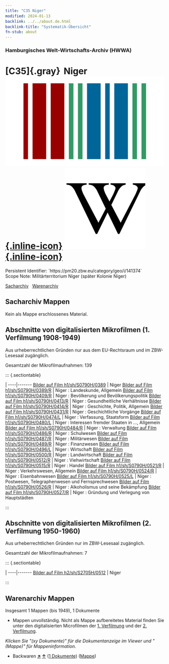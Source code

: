 ```yaml
---
title: "C35 Niger"
modified: 2024-01-13
backlink: ../../about.de.html
backlink-title: "Systematik-Übersicht"
fn-stub: about
---
```


### Hamburgisches Welt-Wirtschafts-Archiv (HWWA)

# [C35]{.gray}&#8201; Niger &#160; [![Wikidata](/images/Wikidata-logo.svg "Wikidata"){.inline-icon}](http://www.wikidata.org/entity/Q1032) [![Wikipedia](/images/Wikipedia-W.svg "Wikipedia"){.inline-icon}](https://de.wikipedia.org/wiki/Niger)

<div class="hint">Persistent Identifier: `https://pm20.zbw.eu/category/geo/i/141374`</div>

<div class="hint">
Scope Note: Militärterritorium Niger (später Kolonie Niger)
</div>


[Sacharchiv](#sacharchiv-mappen) &#160; [Warenarchiv](#warenarchiv-mappen)





## Sacharchiv Mappen








Kein als Mappe erschlossenes Material.



<a id="filmsections" />

## Abschnitte von digitalisierten Mikrofilmen (1. Verfilmung 1908-1949)

<p>Aus urheberrechtlichen Gründen nur aus dem EU-Rechtsraum und im ZBW-Lesesaal zugänglich.</p>


<p>Gesamtzahl der Mikrofilmaufnahmen: 139</p>





::: {.sectiontable}

 | 
----|-------
<a class="btn" href="https://pm20.zbw.eu/film/h1/sh/S0790H/0389" rel="nofollow">Bilder auf Film h1/sh/S0790H/0389</a> | Niger
<a class="btn" href="https://pm20.zbw.eu/film/h1/sh/S0790H/0389/R" rel="nofollow">Bilder auf Film h1/sh/S0790H/0389/R</a> | Niger : Landeskunde, Allgemein
<a class="btn" href="https://pm20.zbw.eu/film/h1/sh/S0790H/0409/R" rel="nofollow">Bilder auf Film h1/sh/S0790H/0409/R</a> | Niger : Bevölkerung und Bevölkerungspolitik
<a class="btn" href="https://pm20.zbw.eu/film/h1/sh/S0790H/0413/R" rel="nofollow">Bilder auf Film h1/sh/S0790H/0413/R</a> | Niger : Gesundheitliche Verhältnisse
<a class="btn" href="https://pm20.zbw.eu/film/h1/sh/S0790H/0414/R" rel="nofollow">Bilder auf Film h1/sh/S0790H/0414/R</a> | Niger : Geschichte, Politik, Allgemein
<a class="btn" href="https://pm20.zbw.eu/film/h1/sh/S0790H/0431/R" rel="nofollow">Bilder auf Film h1/sh/S0790H/0431/R</a> | Niger : Geschichtliche Vorgänge
<a class="btn" href="https://pm20.zbw.eu/film/h1/sh/S0790H/0474/L" rel="nofollow">Bilder auf Film h1/sh/S0790H/0474/L</a> | Niger : Verfassung, Staatsform
<a class="btn" href="https://pm20.zbw.eu/film/h1/sh/S0790H/0480/L" rel="nofollow">Bilder auf Film h1/sh/S0790H/0480/L</a> | Niger :  Interessen fremder Staaten in …, Allgemein
<a class="btn" href="https://pm20.zbw.eu/film/h1/sh/S0790H/0484/R" rel="nofollow">Bilder auf Film h1/sh/S0790H/0484/R</a> | Niger : Verwaltung
<a class="btn" href="https://pm20.zbw.eu/film/h1/sh/S0790H/0486/R" rel="nofollow">Bilder auf Film h1/sh/S0790H/0486/R</a> | Niger : Schulwesen
<a class="btn" href="https://pm20.zbw.eu/film/h1/sh/S0790H/0487/R" rel="nofollow">Bilder auf Film h1/sh/S0790H/0487/R</a> | Niger : Militärwesen
<a class="btn" href="https://pm20.zbw.eu/film/h1/sh/S0790H/0489/R" rel="nofollow">Bilder auf Film h1/sh/S0790H/0489/R</a> | Niger : Finanzwesen
<a class="btn" href="https://pm20.zbw.eu/film/h1/sh/S0790H/0496/L" rel="nofollow">Bilder auf Film h1/sh/S0790H/0496/L</a> | Niger : Wirtschaft
<a class="btn" href="https://pm20.zbw.eu/film/h1/sh/S0790H/0500/R" rel="nofollow">Bilder auf Film h1/sh/S0790H/0500/R</a> | Niger : Landwirtschaft
<a class="btn" href="https://pm20.zbw.eu/film/h1/sh/S0790H/0512/R" rel="nofollow">Bilder auf Film h1/sh/S0790H/0512/R</a> | Niger : Viehwirtschaft
<a class="btn" href="https://pm20.zbw.eu/film/h1/sh/S0790H/0515/R" rel="nofollow">Bilder auf Film h1/sh/S0790H/0515/R</a> | Niger : Handel
<a class="btn" href="https://pm20.zbw.eu/film/h1/sh/S0790H/0521/R" rel="nofollow">Bilder auf Film h1/sh/S0790H/0521/R</a> | Niger : Verkehrswesen, Allgemein
<a class="btn" href="https://pm20.zbw.eu/film/h1/sh/S0790H/0524/R" rel="nofollow">Bilder auf Film h1/sh/S0790H/0524/R</a> | Niger : Eisenbahnwesen
<a class="btn" href="https://pm20.zbw.eu/film/h1/sh/S0790H/0525/L" rel="nofollow">Bilder auf Film h1/sh/S0790H/0525/L</a> | Niger : Postwesen, Telegraphenwesen und Fernsprechwesen
<a class="btn" href="https://pm20.zbw.eu/film/h1/sh/S0790H/0526/R" rel="nofollow">Bilder auf Film h1/sh/S0790H/0526/R</a> | Niger :  Alkoholismus und seine Bekämpfung
<a class="btn" href="https://pm20.zbw.eu/film/h1/sh/S0790H/0527/R" rel="nofollow">Bilder auf Film h1/sh/S0790H/0527/R</a> | Niger :  Gründung und Verlegung von Hauptstädten


:::




## Abschnitte von digitalisierten Mikrofilmen (2. Verfilmung 1950-1960)

<p>Aus urheberrechtlichen Gründen nur im ZBW-Lesesaal zugänglich.</p>


<p>Gesamtzahl der Mikrofilmaufnahmen: 7</p>





::: {.sectiontable}

 | 
----|-------
<a class="btn" href="https://pm20.zbw.eu/film/h2/sh/S2705H/0512" rel="nofollow">Bilder auf Film h2/sh/S2705H/0512</a> | Niger


:::














## Warenarchiv Mappen










Insgesamt 1 Mappen (bis 1949), 1 Dokumente
- Mappen unvollständig.  Nicht als Mappe aufbereitetes Material finden Sie
unter den digitalisierten Microfilmen der [1. Verfilmung](/film/h1_wa.de.html)
und der [2. Verfilmung](/film/h2_wa.de.html).

_Klicken Sie "(xy Dokumente)" für die Dokumentanzeige im Viewer und "(Mappe)" für Mappeninformation._



- Backwaren [**&nearr;**](../../../ware/i/142026/about.de.html "Backwaren (XXX in der ganzen Welt)") [**&uarr;**](../../../ware/about.de.html#PID20-Ba "Warensystematik") (<a href="https://pm20.zbw.eu/iiifview/folder/wa/142026,141374" title="über: Backwaren : Niger" target="_blank">1 Dokumente</a>) ([Mappe](../../../../folder/wa/1420xx/142026/1413xx/141374/about.de.html))




